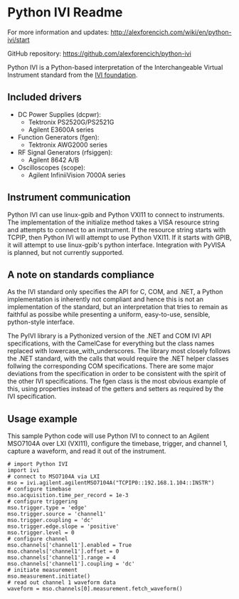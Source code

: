 # Python IVI Readme

For more information and updates:
http://alexforencich.com/wiki/en/python-ivi/start

GitHub repository:
https://github.com/alexforencich/python-ivi

Python IVI is a Python-based interpretation of the Interchangeable Virtual
Instrument standard from the [IVI foundation](http://www.ivifoundation.org/).

## Included drivers

  * DC Power Supplies (dcpwr):
    * Tektronix PS2520G/PS2521G
    * Agilent E3600A series
  * Function Generators (fgen):
    * Tektronix AWG2000 series
  * RF Signal Generators (rfsiggen):
    * Agilent 8642 A/B
  * Oscilloscopes (scope):
    * Agilent InfiniiVision 7000A series

## Instrument communication

Python IVI can use linux-gpib and Python VXI11 to connect to instruments.  The
implementation of the initialize method takes a VISA resource string and
attempts to connect to an instrument.  If the resource string starts with TCPIP,
then Python IVI will attempt to use Python VXI11.  If it starts with GPIB, it
will attempt to use linux-gpib's python interface.  Integration with PyVISA is
planned, but not currently supported.  

## A note on standards compliance

As the IVI standard only specifies the API for C, COM, and .NET, a Python
implementation is inherently not compliant and hence this is not an
implementation of the standard, but an interpretation that tries to remain
as faithful as possibe while presenting a uniform, easy-to-use, sensible,
python-style interface.

The PyIVI library is a Pythonized version of the .NET and COM IVI API
specifications, with the CamelCase for everything but the class names replaced
with lowercase_with_underscores.  The library most closely follows the .NET
standard, with the calls that would require the .NET helper classes follwing
the corresponding COM specifications.  There are some major deviations from
the specification in order to be consistent with the spirit of the other IVI
specifications.  The fgen class is the most obvious example of this, using
properties instead of the getters and setters as required by the IVI
specification.  

## Usage example

This sample Python code will use Python IVI to connect to an Agilent MSO7104A
over LXI (VXI11), configure the timebase, trigger, and channel 1, capture a
waveform, and read it out of the instrument.  

    # import Python IVI
    import ivi
    # connect to MSO7104A via LXI
    mso = ivi.agilent.agilentMSO7104A("TCPIP0::192.168.1.104::INSTR")
    # configure timebase
    mso.acquisition.time_per_record = 1e-3
    # configure triggering
    mso.trigger.type = 'edge'
    mso.trigger.source = 'channel1'
    mso.trigger.coupling = 'dc'
    mso.trigger.edge.slope = 'positive'
    mso.trigger.level = 0
    # configure channel
    mso.channels['channel1'].enabled = True
    mso.channels['channel1'].offset = 0
    mso.channels['channel1'].range = 4
    mso.channels['channel1'].coupling = 'dc'
    # initiate measurement
    mso.measurement.initiate()
    # read out channel 1 waveform data
    waveform = mso.channels[0].measurement.fetch_waveform()
    
